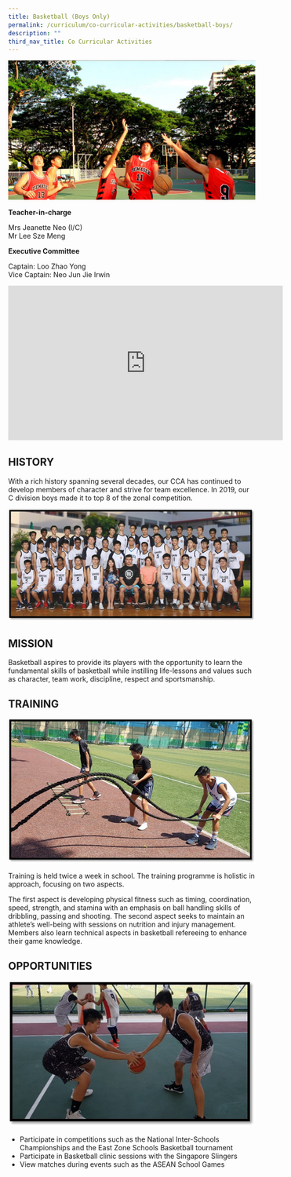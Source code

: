 ```yaml
---
title: Basketball (Boys Only)
permalink: /curriculum/co-curricular-activities/basketball-boys/
description: ""
third_nav_title: Co Curricular Activities
---
```

![banner-basketball.jpg](/images/banner-basketball.jpg)

**Teacher-in-charge** 

Mrs Jeanette Neo (I/C)  
Mr Lee Sze Meng  
  
**Executive Committee**

Captain: Loo Zhao Yong  
Vice Captain: Neo Jun Jie Irwin

<iframe width="560" height="315" src="https://www.youtube.com/embed/h_SBePm2tsM" title="YouTube video player" frameborder="0" allow="accelerometer; autoplay; clipboard-write; encrypted-media; gyroscope; picture-in-picture" allowfullscreen></iframe>

## HISTORY


With a rich history spanning several decades, our CCA has continued to develop members of character and strive for team excellence. In 2019, our C division boys made it to top 8 of the zonal competition.  
  
![bb1.jpg](/images/bb1.jpg)

## MISSION


Basketball aspires to provide its players with the opportunity to learn the fundamental skills of basketball while instilling life-lessons and values such as character, team work, discipline, respect and sportsmanship.

## TRAINING


![bb2.jpg](/images/bb2.jpg)  
  
Training is held twice a week in school. The training programme is holistic in approach, focusing on two aspects.  
  
The first aspect is developing physical fitness such as timing, coordination, speed, strength, and stamina with an emphasis on ball handling skills of dribbling, passing and shooting. The second aspect seeks to maintain an athlete’s well-being with sessions on nutrition and injury management. Members also learn technical aspects in basketball refereeing to enhance their game knowledge.

## OPPORTUNITIES


![bb3.jpg](/images/bb3.jpg)  
  
*   Participate in competitions such as the National Inter-Schools Championships and the East Zone Schools Basketball tournament 
*   Participate in Basketball clinic sessions with the Singapore Slingers 
*   View matches during events such as the ASEAN School Games